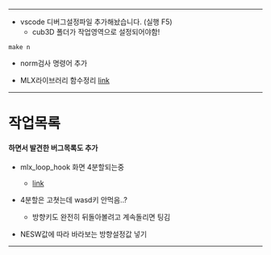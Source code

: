 -------------------

+ vscode 디버그설정파일 추가해놨습니다. (실행 F5)
	+ cub3D 폴더가 작업영역으로 설정되어야함!

```
make n
```
+ norm검사 명령어 추가

+ MLX라이브러리 함수정리 [link](https://velog.io/@xhseb/solong-mlxMiniLibX-%ED%95%A8%EC%88%98-%EC%A0%95%EB%A6%AC)

-------------------
# 작업목록
#### 하면서 발견한 버그목록도 추가
+ mlx_loop_hook 화면 4분할되는중
	+ [link](https://stdbc.tistory.com/62)
+ 4분할은 고쳣는데 wasd키 안먹음..?
	+ 방향키도 완전히 뒤돌아볼려고 계속돌리면 팅김 

+ NESW값에 따라 바라보는 방향설정값 넣기

-------------------